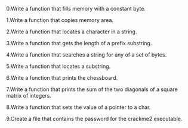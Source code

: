 0.Write a function that fills memory with a constant byte.

1.Write a function that copies memory area.

2.Write a function that locates a character in a string.

3.Write a function that gets the length of a prefix substring.

4.Write a function that searches a string for any of a set of bytes.

5.Write a function that locates a substring.

6.Write a function that prints the chessboard.

7.Write a function that prints the sum of the two diagonals of a square matrix of integers.

8.Write a function that sets the value of a pointer to a char.

9.Create a file that contains the password for the crackme2 executable.
